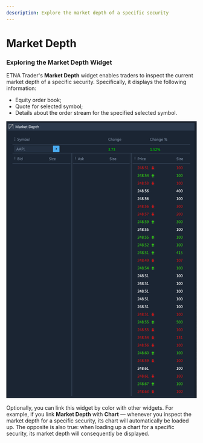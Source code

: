 ```yaml
---
description: Explore the market depth of a specific security
---
```


# Market Depth

### Exploring the Market Depth Widget

ETNA Trader's **Market Depth** widget enables traders to inspect the current market depth of a specific security. Specifically, it displays the following information:

* Equity order book;
* Quote for selected symbol;
* Details about the order stream for the specified selected symbol.

![](../../../.gitbook/assets/screenshot-2020-03-20-at-20.21.52.png)

Optionally, you can link this widget by color with other widgets. For example, if you link **Market Depth** with **Chart** — whenever you inspect the market depth for a specific security, its chart will automatically be loaded up. The opposite is also true: when loading up a chart for a specific security, its market depth will consequently be displayed.

